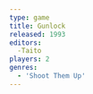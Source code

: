```yaml
---
type: game
title: Gunlock
released: 1993
editors: 
  -Taito
players: 2
genres:
  - 'Shoot Them Up'
---
```

